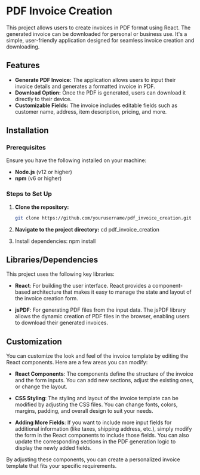 # PDF Invoice Creation

This project allows users to create invoices in PDF format using React. The generated invoice can be downloaded for personal or business use. It's a simple, user-friendly application designed for seamless invoice creation and downloading.

## Features

- **Generate PDF Invoice:** The application allows users to input their invoice details and generates a formatted invoice in PDF.
- **Download Option:** Once the PDF is generated, users can download it directly to their device.
- **Customizable Fields:** The invoice includes editable fields such as customer name, address, item description, pricing, and more.

## Installation

### Prerequisites

Ensure you have the following installed on your machine:
- **Node.js** (v12 or higher)
- **npm** (v6 or higher)

### Steps to Set Up

1. **Clone the repository:**
   ```bash
   git clone https://github.com/yourusername/pdf_invoice_creation.git

2. **Navigate to the project directory:**
   cd pdf_invoice_creation

3. Install dependencies:
   npm install

## Libraries/Dependencies

This project uses the following key libraries:

- **React**: For building the user interface. React provides a component-based architecture that makes it easy to manage the state and layout of the invoice creation form.
  
- **jsPDF**: For generating PDF files from the input data. The jsPDF library allows the dynamic creation of PDF files in the browser, enabling users to download their generated invoices.

## Customization

You can customize the look and feel of the invoice template by editing the React components. Here are a few areas you can modify:

- **React Components**: The components define the structure of the invoice and the form inputs. You can add new sections, adjust the existing ones, or change the layout.
  
- **CSS Styling**: The styling and layout of the invoice template can be modified by adjusting the CSS files. You can change fonts, colors, margins, padding, and overall design to suit your needs.
  
- **Adding More Fields**: If you want to include more input fields for additional information (like taxes, shipping address, etc.), simply modify the form in the React components to include those fields. You can also update the corresponding sections in the PDF generation logic to display the newly added fields.

By adjusting these components, you can create a personalized invoice template that fits your specific requirements.
